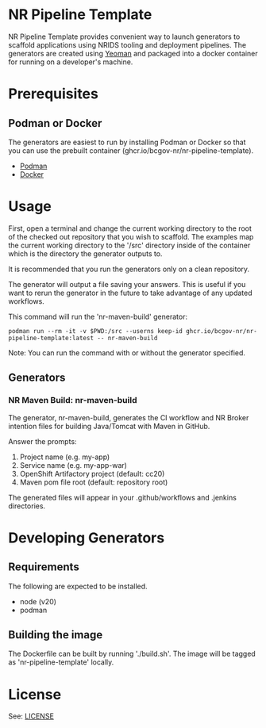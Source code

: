 # NR Pipeline Template

NR Pipeline Template provides convenient way to launch generators to scaffold applications using NRIDS tooling and deployment pipelines. The generators are created using [Yeoman](http://yeoman.io) and packaged into a docker container for running on a developer's machine.

# Prerequisites

## Podman or Docker

The generators are easiest to run by installing Podman or Docker so that you can use the prebuilt container (ghcr.io/bcgov-nr/nr-pipeline-template).

* [Podman](https://podman.io)
* [Docker](https://www.docker.com)

# Usage

First, open a terminal and change the current working directory to the root of the checked out repository that you wish to scaffold. The examples map the current working directory to the '/src' directory inside of the container which is the directory the generator outputs to.

It is recommended that you run the generators only on a clean repository.

The generator will output a file saving your answers. This is useful if you want to rerun the generator in the future to take advantage of any updated workflows.

This command will run the 'nr-maven-build' generator:

```
podman run --rm -it -v $PWD:/src --userns keep-id ghcr.io/bcgov-nr/nr-pipeline-template:latest -- nr-maven-build
```

Note: You can run the command with or without the generator specified.

## Generators

### NR Maven Build: nr-maven-build

The generator, nr-maven-build, generates the CI workflow and NR Broker intention files for building Java/Tomcat with Maven in GitHub.

Answer the prompts:

1. Project name (e.g. my-app)
2. Service name (e.g. my-app-war)
3. OpenShift Artifactory project (default: cc20)
4. Maven pom file root (default: repository root)

The generated files will appear in your .github/workflows and .jenkins directories.

# Developing Generators

## Requirements

The following are expected to be installed.

* node (v20)
* podman

## Building the image

The Dockerfile can be built by running './build.sh'. The image will be tagged as 'nr-pipeline-template' locally.

# License

See: [LICENSE](./LICENSE)
